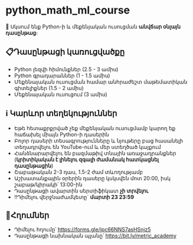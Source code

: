 # python_math_ml_course

📢 Սկսում ենք Python-ի և մեքենյական ուսուցման **անվճար օնլայն դասընթաց**։

## 📋Դասընթացի կառուցվածքը

- Python լեզվի հիմունքներ (2.5 - 3 ամիս)
- Python գրադարաններ (1 - 1.5 ամիս)
- Մեքենայական ուսուցման համար անհրաժեշտ մաթեմատիկան գիտելիքներ (1.5 - 2 ամիս)
- Մեքենայական ուսուցում (3 ամիս)

## ℹ️ Կարևոր տեղեկություններ

- Եթե հետաքրքրված չեք մեքենյական ուսուցմամբ կարող եք հաճախել միայն Python-ի դասերին
- Բոլոր դասերի տեսագրությունները և նյութերը բաց հասանելի տեղադրվելու են YouTube-ում և մեր ստեղծած կայքում
- Հանձնարարվելու են բազմաթիվ տնային առաջադրանքներ (**կրիտիկական է լինելու զգալի ժամանակ հատկացնել դասընթացին**)
- Շաբաթական 2-3 դաս, 1.5-2 ժամ տևողությամբ
- Աշխատանքային օրերին դասերը կսկսվեն մոտ 20:00, իսկ շաբաթ/կիրակի՝ 13:00-ին
- Դասընթացի ավարտին սերտիֆիկատ **չի տրվելու**
- ‼️Դիմելու վերջնաժամկետը` **մարտի 23 23:59**

## 🔗Հղումներ

- Դիմելու հղումը՝  https://forms.gle/jpc66NNS7asHSnjz5
- Դասընթացի նախնական պլանը՝ https://bit.ly/metric_academy
